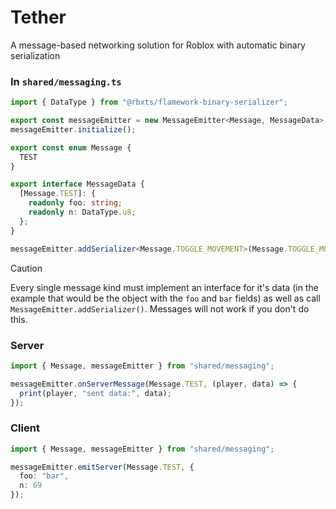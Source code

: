 # Tether
A message-based networking solution for Roblox with automatic binary serialization

### In `shared/messaging.ts`
```ts
import { DataType } from "@rbxts/flamework-binary-serializer";

export const messageEmitter = new MessageEmitter<Message, MessageData>;
messageEmitter.initialize();

export const enum Message {
  TEST
}

export interface MessageData {
  [Message.TEST]: {
    readonly foo: string;
    readonly n: DataType.u8;
  };
}

messageEmitter.addSerializer<Message.TOGGLE_MOVEMENT>(Message.TOGGLE_MOVEMENT);
```

> [!CAUTION]
> Every single message kind must implement an interface for it's data (in the example that would be the object with the `foo` and `bar` fields) as well as call `MessageEmitter.addSerializer()`. Messages will not work if you don't do this.

### Server
```ts
import { Message, messageEmitter } from "shared/messaging";

messageEmitter.onServerMessage(Message.TEST, (player, data) => {
  print(player, "sent data:", data);
});
```

### Client
```ts
import { Message, messageEmitter } from "shared/messaging";

messageEmitter.emitServer(Message.TEST, {
  foo: "bar",
  n: 69
});
```